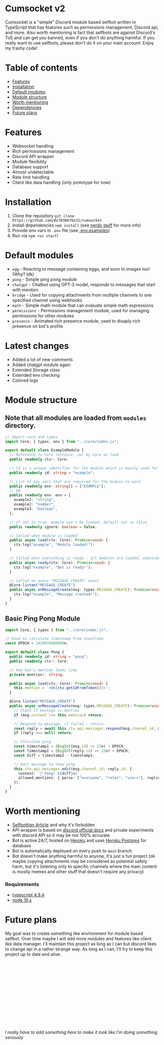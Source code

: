 # Cumsocket v2
Cumsocket is a "simple" Discord module based selfbot written in TypeScript that has features such as permissions management, Discord api, and more. Also worth mentioning is fact that selfbots are against Discord's ToS and can get you banned, even if you don't do anything harmful. If you really want to use selfbots, please don't do it on your main account. Enjoy my trashy code!

<!-- - [Example of usage](#Example-of-usage)  -->
# Table of contents
- [Features](#Features)
- [Installation](#Installation)
- [Default modules](#Default-modules)
- [Module structure](#Module-structure)
- [Worth mentioning](#Worth-mentioning)
- [Dependencies](#Dependencies)
- [Future plans](#Future-plans)

# Features
- Websocket handling
- Rich permissions management
- Discord API wrapper
- Module flexibility
- Database support
- Almost undetectable
- Rate limit handling
- Client like data handling (only prototype for now)

<!-- # Example of usage (TODO) -->

# Installation
1. Clone the repository `git clone https://github.com/0x7030676e31/cumsocket`
2. Install dependencies `npm install` (see [nerdy stuff](#Dependencies) for more info)
3. Provide env vars in `.env` file (see [.env.examples](.env.example))
4. Run via `npm run start`!

# Default modules
- `egg` - Reacting to message containing eggs, and soon to images too! (Why? Idk)
- `pong` - Simple ping pong module
- `chatgpt` - Chatbot using GPT-3 model, responds to messages that start with mention
- `bridge` - Used for copying attachments from multiple channels to one specified channel using webhooks
- `math` - Simple math module that can evaluate simple math expressions
- `permissions` - Permissions management module, used for managing permissions for other modules
- `presence` - Animated rich presence module, used to disaply rich presence on bot's profile

# Latest changes
- Added a lot of new comments
- Added chatgpt module again
- Extended Storage class
- Extended env checking
- Colored logs


# Module structure
## Note that all modules are loaded from `modules` directory.
```typescript
// Import core and types
import Core, { types, env } from "../core/index.js";

export default class ExampleModule {
  // Reference to Core instance, set by Core on load
  public readonly ctx!: Core;

  // Id is a unique identifier for the module which is mainly used for permissions management
  public readonly id: string = "example";

  // List of env vars that are required for the module to work
  public readonly env: string[] = ["EXAMPLE"];
  // OR
  public readonly env: env = {
    example1: "string",
    example2: "number",
    example3: "boolean",
  };

  // If set to true, module won't be loaded, default set to false
  public readonly ignore: boolean = false;

  // Called when module is loaded
  public async load(ctx: Core): Promise<void> {
    ctx.log("example", "Module loaded!");
  }

  // Called when everything is ready - all modules are loaded, websocket connection is established, etc.
  public async ready(ctx: Core): Promise<void> {
    ctx.log("example", "Bot is ready!");
  }

  // Called on every "MESSAGE_CREATE" event
  @Core.listen("MESSAGE_CREATE")
  public async onMessageCreate(msg: types.MESSAGE_CREATE): Promise<void> {
    ctx.log("example", "Message created!");
  }
}
```

## Basic Ping Pong Module
```typescript
import Core, { types } from "../core/index.js";

// Used to calculate timestamp from snowflake
const EPOCH = 1420070400000n;

export default class Pong {
  public readonly id: string = "pong";
  public readonly ctx!: Core;

  // How bot's mention looks like
  private mention!: string;

  public async load(ctx: Core): Promise<void> {
    this.mention = `<@${ctx.getIdFromToken()}>`;
  }

  @Core.listen("MESSAGE_CREATE")
  public async onMessageCreate(msg: types.MESSAGE_CREATE): Promise<void> {
    // Check if message is mention
    if (msg.content !== this.mention) return;

    // Respond to message, if failed - return
    const reply = await this.ctx.api.messages.respond(msg.channel_id, msg.id, "🏓 Ping!").assume();
    if (reply === null) return;

    // Calculate ping
    const timestamp1 = (BigInt(msg.id) >> 22n) + EPOCH;
    const timestamp2 = (BigInt(reply.id) >> 22n) + EPOCH;
    const diff = timestamp2 - timestamp1;

    // Edit message to show ping
    this.ctx.api.messages.edit(msg.channel_id, reply.id, {
      content: `🏓 Pong! ${diff}ms`,
      allowed_mentions: { parse: ["everyone", "roles", "users"], replied_user: false },
    });
  }
}
```

# Worth mentioning
- [Selfbottign Article](https://support.discord.com/hc/en-us/articles/115002192352-Automated-user-accounts-self-bots-) and why it's forbidden
- API wrapper is based on [discord official docs](https://discord.com/developers/docs/intro) and private experiments with discord API so it may be not 100% accurate
- Bot is active 24/7, hosted on [Heroku](https://www.heroku.com/) and uses [Heroku Postgres](https://www.heroku.com/postgres) for database
- Bot is automatically deployed on every push to `main` branch
- Bot doesn't make anything harmful to anyone, it's just a fun project (ok maybe copying attachments may be considered as potential safety harm, but it's listening only to specific channels where the main content is mostly memes and other stuff that doesn't require any privacy)

### Requirements
- [typescript 4.9.4](https://github.com/Microsoft/TypeScript)
- [node 19.x](https://github.com/nodejs/node)

# Future plans
My goal was to create something like environment for module based selfbot. Over time maybe I will add more modules and features like client like data manager. I'll maintain this project as long as I can but discord likes to change api in a rather strange way. As long as I can, I'll try to keep this project up to date and alive.

<br>
<br>
<br>
<br>
<br>
<br>
<br>
<br>
<br>
<br>
<br>
<br>

###### I really have to add something here to make it look like I'm doing something seriously